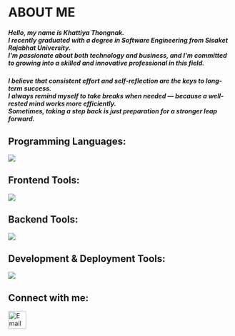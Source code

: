<h1 align="start">ABOUT ME</h1>

<!-- INTRO -->
<h5 align="start">
  Hello, my name is Khattiya Thongnak.<br>
  I recently graduated with a degree in Software Engineering from Sisaket Rajabhat University.<br>
  I'm passionate about both technology and business, and I'm committed to growing into a skilled and innovative professional in this field.
</h5>

<!-- MOTIVATION -->
<h5 align="start">
  I believe that consistent effort and self-reflection are the keys to long-term success.<br>
  I always remind myself to take breaks when needed — because a well-rested mind works more efficiently.<br>
  Sometimes, taking a step back is just preparation for a stronger leap forward.
</h5>

<!-- LANGUAGES -->
<h2 align="left">Programming Languages:</h2>
<p align="left">
  <img src="https://skillicons.dev/icons?i=c,css,js,ts" />
</p>

<!-- FRONTEND -->
<h2 align="left">Frontend Tools:</h2>
<p align="left">
  <img src="https://skillicons.dev/icons?i=vue,nuxt,react,nextjs,bootstrap,tailwind" />
</p>

<!-- BACKEND -->
<h2 align="left">Backend Tools:</h2>
<p align="left">
  <img src="https://skillicons.dev/icons?i=laravel,express,nodejs,mysql,prisma" />
</p>

<!-- DEV TOOLS -->
<h2 align="left">Development & Deployment Tools:</h2>
<p align="left">
  <img src="https://skillicons.dev/icons?i=git,github,vscode,postman,figma,vercel,docker,bun" />
</p>

<!-- CONNECT -->
<h2 align="left">Connect with me:</h2>
<p align="left">
  <a href="mailto:khattiyaDCI072@gmail.com">
    <img src="https://img.icons8.com/color/48/gmail--v1.png" alt="Email" width="40" height="40" />
  </a>
</p>
